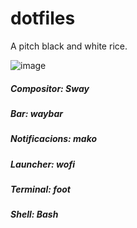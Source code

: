 # dotfiles
A pitch black and white rice.

![image](https://i.imgur.com/n6kZiGp.png)

##### Compositor: Sway
##### Bar: waybar
##### Notificacions: mako
##### Launcher: wofi
##### Terminal: foot
##### Shell: Bash
